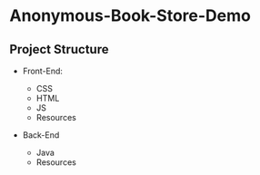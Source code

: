 # Anonymous-Book-Store-Demo
## Project Structure
 - Front-End:
   - CSS
   - HTML
   - JS
   - Resources

- Back-End
  - Java
  - Resources